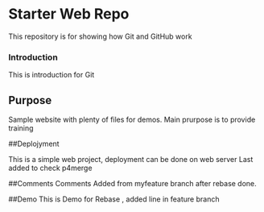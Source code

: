 # Starter Web Repo

This repository is for showing how Git and GitHub work

### Introduction

This is introduction for Git

## Purpose

Sample website with plenty of files for demos.
Main prurpose is to provide training

##Deplojyment

This is a simple web project, deployment can be done on web server
Last added to check p4merge

##Comments
Comments Added from myfeature branch after rebase done.

##Demo
This is Demo for Rebase , added line in feature branch
